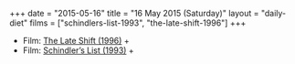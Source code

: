 +++
date = "2015-05-16"
title = "16 May 2015 (Saturday)"
layout = "daily-diet"
films = ["schindlers-list-1993", "the-late-shift-1996"]
+++


* Film: [The Late Shift (1996)](/films/the-late-shift-1996) +
* Film: [Schindler’s List (1993)](/films/schindlers-list-1993) +